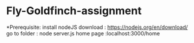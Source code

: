 # Fly-Goldfinch-assignment
*Prerequisite: install nodeJS
download : https://nodejs.org/en/download/
go to folder :
node server.js
home page :localhost:3000/home
